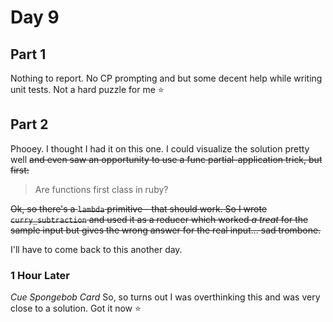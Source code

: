 # Day 9

## Part 1

Nothing to report. No CP prompting and but some decent help while writing unit tests. Not a hard puzzle for me ⭐

## Part 2

Phooey. I thought I had it on this one. I could visualize the solution pretty well ~~and even saw an opportunity to use
a func partial-application trick, but first:~~

> Are functions first class in ruby?

~~Ok, so there's a `lambda` primitive - that should work. So I wrote `curry_subtraction` and used it as a reducer which
worked _a treat_ for the sample input but gives the wrong answer for the real input... sad trombone.~~

I'll have to come back to this another day.

### 1 Hour Later

*Cue Spongebob Card* So, so turns out I was overthinking this and was very close to a solution. Got it now ⭐